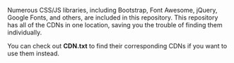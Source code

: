 Numerous CSS/JS libraries, including Bootstrap, Font Awesome, jQuery, Google Fonts, and others, are included in this repository.  This repository has all of the CDNs in one location, saving you the trouble of finding them individually.

You can check out **CDN.txt** to find their corresponding CDNs if you want to use them instead.